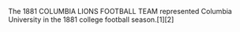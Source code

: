 The 1881 COLUMBIA LIONS FOOTBALL TEAM represented Columbia University in the 1881 college football season.[1][2]
